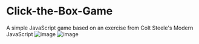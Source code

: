 # Click-the-Box-Game
A simple JavaScript game based on an exercise from Colt Steele's Modern JavaScript
![image](https://user-images.githubusercontent.com/66217567/84326307-da2ba380-ab39-11ea-8e86-9d3c46b95c31.png)
![image](https://user-images.githubusercontent.com/66217567/84326430-18c15e00-ab3a-11ea-979b-3946183435c7.png)
